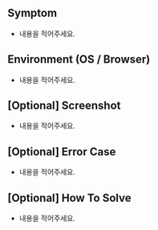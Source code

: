 ## Symptom
- 내용을 적어주세요.

## Environment (OS / Browser)
- 내용을 적어주세요.

## [Optional] Screenshot
- 내용을 적어주세요.

## [Optional] Error Case
- 내용을 적어주세요.

## [Optional] How To Solve
- 내용을 적어주세요.
